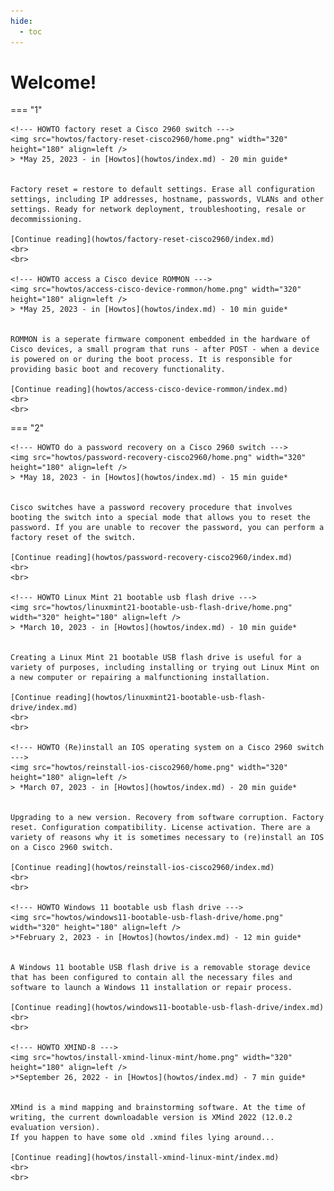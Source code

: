 ```yaml
---
hide:
  - toc
---
```


# Welcome!

<!---
// inline CSS to not display section title
<style>
  .md-typeset h1,
  .md-content__button {
    display: none;
  }
</style>
-->

<!--- BLOG TEMPLATE 
<img src="images/blogs/YYYY/320-180.png" width="320" height="180" align=left />
> *September 26, 2022 - in [Blogs](blogs/index.md) - 5 min read*


Cras elementum metus quis est luctus, vitae tincidunt orci consequat. Maecenas at ipsum ac dui venenatis convallis. Morbi lobortis, purus vitae lobortis vehicula, metus velit cursus nisi, a placerat mi nunc id enim.

[Continue reading](blogs/YYYY/blog.md)
<br>
<br>
--->



<!--- TUTORIAL TEMPLATE
<img src="images/tutorials/tutorial/320-180.png" width="320" height="180" align=left />
> *September 26, 2022 - in [Tutorials](tutorials/index.md) - 20 min lesson*


Cras elementum metus quis est luctus, vitae tincidunt orci consequat. Maecenas at ipsum ac dui venenatis convallis. Morbi lobortis, purus vitae lobortis vehicula, metus velit cursus nisi, a placerat mi nunc id enim.

[Continue reading](tutorials/tutorial/index.md)
<br>
<br>
--->



<!--- HOWTO TEMPLATE
<img src="howtos/howto_template/1280-720.png" width="320" height="180" align=left />
> *September 26, 2022 - in [Howtos](howtos/index.md) - 7 min guide*


Cras elementum metus quis est luctus, vitae tincidunt orci consequat. Maecenas at ipsum ac dui venenatis convallis. Morbi lobortis, purus vitae lobortis vehicula, metus velit cursus nisi, a placerat mi nunc id enim.

[Continue reading](howtos/howto_template/index.md)
<br>
<br>
--->

=== "1"

    <!--- HOWTO factory reset a Cisco 2960 switch --->
    <img src="howtos/factory-reset-cisco2960/home.png" width="320" height="180" align=left />
    > *May 25, 2023 - in [Howtos](howtos/index.md) - 20 min guide*


    Factory reset = restore to default settings. Erase all configuration settings, including IP addresses, hostname, passwords, VLANs and other settings. Ready for network deployment, troubleshooting, resale or decommissioning.

    [Continue reading](howtos/factory-reset-cisco2960/index.md)
    <br>
    <br>

    <!--- HOWTO access a Cisco device ROMMON --->
    <img src="howtos/access-cisco-device-rommon/home.png" width="320" height="180" align=left />
    > *May 25, 2023 - in [Howtos](howtos/index.md) - 10 min guide*


    ROMMON is a seperate firmware component embedded in the hardware of Cisco devices, a small program that runs - after POST - when a device is powered on or during the boot process. It is responsible for providing basic boot and recovery functionality.

    [Continue reading](howtos/access-cisco-device-rommon/index.md)
    <br>
    <br>

=== "2"

    <!--- HOWTO do a password recovery on a Cisco 2960 switch --->
    <img src="howtos/password-recovery-cisco2960/home.png" width="320" height="180" align=left />
    > *May 18, 2023 - in [Howtos](howtos/index.md) - 15 min guide*


    Cisco switches have a password recovery procedure that involves booting the switch into a special mode that allows you to reset the password. If you are unable to recover the password, you can perform a factory reset of the switch.

    [Continue reading](howtos/password-recovery-cisco2960/index.md)
    <br>
    <br>

    <!--- HOWTO Linux Mint 21 bootable usb flash drive --->
    <img src="howtos/linuxmint21-bootable-usb-flash-drive/home.png" width="320" height="180" align=left />
    > *March 10, 2023 - in [Howtos](howtos/index.md) - 10 min guide*


    Creating a Linux Mint 21 bootable USB flash drive is useful for a variety of purposes, including installing or trying out Linux Mint on a new computer or repairing a malfunctioning installation.

    [Continue reading](howtos/linuxmint21-bootable-usb-flash-drive/index.md)
    <br>
    <br>

    <!--- HOWTO (Re)install an IOS operating system on a Cisco 2960 switch --->
    <img src="howtos/reinstall-ios-cisco2960/home.png" width="320" height="180" align=left />
    > *March 07, 2023 - in [Howtos](howtos/index.md) - 20 min guide*


    Upgrading to a new version. Recovery from software corruption. Factory reset. Configuration compatibility. License activation. There are a variety of reasons why it is sometimes necessary to (re)install an IOS on a Cisco 2960 switch.

    [Continue reading](howtos/reinstall-ios-cisco2960/index.md)
    <br>
    <br>

    <!--- HOWTO Windows 11 bootable usb flash drive --->
    <img src="howtos/windows11-bootable-usb-flash-drive/home.png" width="320" height="180" align=left />
    >*February 2, 2023 - in [Howtos](howtos/index.md) - 12 min guide*


    A Windows 11 bootable USB flash drive is a removable storage device that has been configured to contain all the necessary files and software to launch a Windows 11 installation or repair process.

    [Continue reading](howtos/windows11-bootable-usb-flash-drive/index.md)
    <br>
    <br>

    <!--- HOWTO XMIND-8 --->
    <img src="howtos/install-xmind-linux-mint/home.png" width="320" height="180" align=left />
    >*September 26, 2022 - in [Howtos](howtos/index.md) - 7 min guide*


    XMind is a mind mapping and brainstorming software. At the time of writing, the current downloadable version is XMind 2022 (12.0.2 evaluation version).
    If you happen to have some old .xmind files lying around...

    [Continue reading](howtos/install-xmind-linux-mint/index.md)
    <br>
    <br>